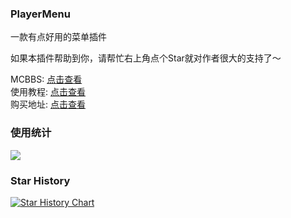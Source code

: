 ### PlayerMenu

一款有点好用的菜单插件  

如果本插件帮助到你，请帮忙右上角点个Star就对作者很大的支持了～

MCBBS: [点击查看](https://www.mcbbs.net/thread-1443667-1-1.html)  
使用教程: [点击查看](https://ricedoc.handyplus.cn/wiki/PlayerMenu/README/)  
购买地址: [点击查看](https://afdian.net/item/1e545a30aacd11edbe4a52540025c377)

### 使用统计

![](https://bstats.org/signatures/bukkit/PlayerMenu.svg)

### Star History

[![Star History Chart](https://api.star-history.com/svg?repos=handy-git/PlayerMenu&type=Date)](https://star-history.com/#handy-git/PlayerMenu&Date)

